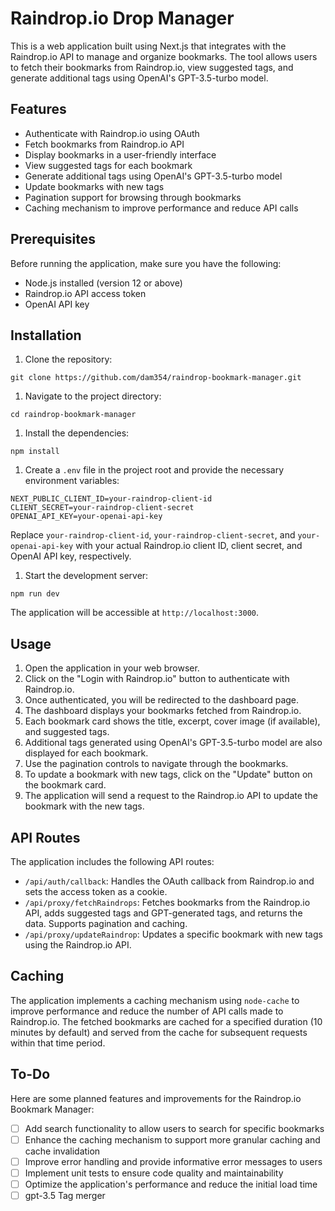 # Raindrop.io Drop Manager

This is a web application built using Next.js that integrates with the Raindrop.io API to manage and organize bookmarks. The tool allows users to fetch their bookmarks from Raindrop.io, view suggested tags, and generate additional tags using OpenAI's GPT-3.5-turbo model.

## Features

- Authenticate with Raindrop.io using OAuth
- Fetch bookmarks from Raindrop.io API
- Display bookmarks in a user-friendly interface
- View suggested tags for each bookmark
- Generate additional tags using OpenAI's GPT-3.5-turbo model
- Update bookmarks with new tags
- Pagination support for browsing through bookmarks
- Caching mechanism to improve performance and reduce API calls

## Prerequisites

Before running the application, make sure you have the following:

- Node.js installed (version 12 or above)
- Raindrop.io API access token
- OpenAI API key

## Installation

1.  Clone the repository:

```
git clone https://github.com/dam354/raindrop-bookmark-manager.git
```

1.  Navigate to the project directory:

```
cd raindrop-bookmark-manager
```

1.  Install the dependencies:

```
npm install
```

1.  Create a `.env` file in the project root and provide the necessary environment variables:

```
NEXT_PUBLIC_CLIENT_ID=your-raindrop-client-id
CLIENT_SECRET=your-raindrop-client-secret
OPENAI_API_KEY=your-openai-api-key
```

Replace `your-raindrop-client-id`, `your-raindrop-client-secret`, and `your-openai-api-key` with your actual Raindrop.io client ID, client secret, and OpenAI API key, respectively.

1.  Start the development server:

```
npm run dev
```

The application will be accessible at `http://localhost:3000`.

## Usage

1.  Open the application in your web browser.
2.  Click on the "Login with Raindrop.io" button to authenticate with Raindrop.io.
3.  Once authenticated, you will be redirected to the dashboard page.
4.  The dashboard displays your bookmarks fetched from Raindrop.io.
5.  Each bookmark card shows the title, excerpt, cover image (if available), and suggested tags.
6.  Additional tags generated using OpenAI's GPT-3.5-turbo model are also displayed for each bookmark.
7.  Use the pagination controls to navigate through the bookmarks.
8.  To update a bookmark with new tags, click on the "Update" button on the bookmark card.
9.  The application will send a request to the Raindrop.io API to update the bookmark with the new tags.

## API Routes

The application includes the following API routes:

- `/api/auth/callback`: Handles the OAuth callback from Raindrop.io and sets the access token as a cookie.
- `/api/proxy/fetchRaindrops`: Fetches bookmarks from the Raindrop.io API, adds suggested tags and GPT-generated tags, and returns the data. Supports pagination and caching.
- `/api/proxy/updateRaindrop`: Updates a specific bookmark with new tags using the Raindrop.io API.

## Caching

The application implements a caching mechanism using `node-cache` to improve performance and reduce the number of API calls made to Raindrop.io. The fetched bookmarks are cached for a specified duration (10 minutes by default) and served from the cache for subsequent requests within that time period.

## To-Do

Here are some planned features and improvements for the Raindrop.io Bookmark Manager:

- [ ] Add search functionality to allow users to search for specific bookmarks
- [ ] Enhance the caching mechanism to support more granular caching and cache invalidation
- [ ] Improve error handling and provide informative error messages to users
- [ ] Implement unit tests to ensure code quality and maintainability
- [ ] Optimize the application's performance and reduce the initial load time
- [ ] gpt-3.5 Tag merger
